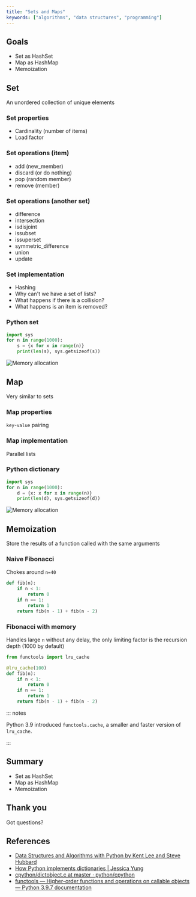 ```yaml
---
title: "Sets and Maps"
keywords: ["algorithms", "data structures", "programming"]
---
```


## Goals

- Set as HashSet
- Map as HashMap
- Memoization

## Set

An unordered collection of unique elements

### Set properties

- Cardinality (number of items)
- Load factor

### Set operations (item)

- add (new_member)
- discard (or do nothing)
- pop (random member)
- remove (member)

### Set operations (another set)

- difference
- intersection
- isdisjoint
- issubset
- issuperset
- symmetric_difference
- union
- update

### Set implementation

- Hashing
- Why can't we have a set of lists?
- What happens if there is a collision?
- What happens is an item is removed?

### Python set

```python
import sys
for n in range(1000):
    s = {x for x in range(n)}
    print(len(s), sys.getsizeof(s))
```

![Memory allocation](images/set_size.png)

## Map

Very similar to sets

### Map properties

`key`-`value` pairing

### Map implementation

Parallel lists

### Python dictionary

```python
import sys
for n in range(1000):
    d = {x: x for x in range(n)}
    print(len(d), sys.getsizeof(d))
```

![Memory allocation](images/dict_size.png)

## Memoization

Store the results of a function called with the same arguments

### Naive Fibonacci

Chokes around `n=40`

```python
def fib(n):
    if n < 1:
        return 0
    if n == 1:
        return 1
    return fib(n - 1) + fib(n - 2)
```

### Fibonacci with memory

Handles large `n` without any delay, the only limiting factor is the recursion depth (1000 by default)

```python
from functools import lru_cache

@lru_cache(100)
def fib(n):
    if n < 1:
        return 0
    if n == 1:
        return 1
    return fib(n - 1) + fib(n - 2)
```

::: notes

Python 3.9 introduced `functools.cache`, a smaller and faster version of `lru_cache`.

:::

## Summary

- Set as HashSet
- Map as HashMap
- Memoization

## Thank you

Got questions?

## References

- [Data Structures and Algorithms with Python by Kent Lee and Steve Hubbard](https://dl.acm.org/citation.cfm?id=2732680)
- [How Python implements dictionaries | Jessica Yung](http://www.jessicayung.com/how-python-implements-dictionaries/)
- [cpython/dictobject.c at master · python/cpython](https://github.com/python/cpython/blob/master/Objects/dictobject.c)
- [functools — Higher-order functions and operations on callable objects — Python 3.9.7 documentation](https://docs.python.org/3/library/functools.html)
